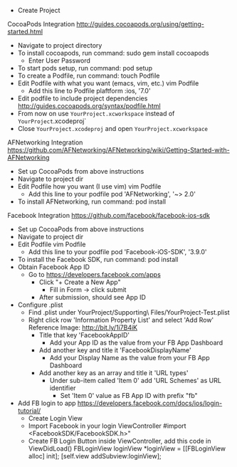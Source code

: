 
* Create Project

CocoaPods Integration
http://guides.cocoapods.org/using/getting-started.html

* Navigate to project directory
* To install cocoapods, run command:
    sudo gem install cocoapods
    * Enter User Password
* To start pods setup, run command:
    pod setup
* To create a Podfile, run command:
    touch Podfile
* Edit Podfile with what you want (emacs, vim, etc.)
    vim Podfile
    * Add this line to Podfile
        plaftform :ios, '7.0'
* Edit podfile to include project dependencies
    http://guides.cocoapods.org/syntax/podfile.html
* From now on use `YourProject.xcworkspace` instead of `YourProject`.xcodeproj`
* Close `YourProject.xcodeproj` and open `YourProject.xcworkspace`

AFNetworking Integration
https://github.com/AFNetworking/AFNetworking/wiki/Getting-Started-with-AFNetworking
* Set up CocoaPods from above instructions
* Navigate to project dir
* Edit Podfile how you want (I use vim)
    vim Podfile
    * Add this line to your podfile
        pod 'AFNetworking', '~> 2.0'
* To install AFNetworking, run command:
    pod install

Facebook Integration
https://github.com/facebook/facebook-ios-sdk
* Set up CocoaPods from above instructions
* Navigate to project dir
* Edit Podfile
    vim Podfile
    * Add this line to your podfile
        pod 'Facebook-iOS-SDK', '3.9.0'
* To install the Facebook SDK, run command:
    pod install
* Obtain Facebook App ID
    * Go to https://developers.facebook.com/apps
        * Click "+ Create a New App"
            * Fill in Form -> click submit
        * After submission, should see App ID
* Configure .plist
    * Find .plist under YourProject/Supporting\ Files/YourProject-Test.plist
    * Right click row 'Information Property List' and select 'Add Row'
    Reference Image: http://bit.ly/1i7B4iK
        * Title that key 'FacebookAppID'
            * Add your App ID as the value from your FB App Dashboard
        * Add another key and title it 'FacebookDisplayName'
            * Add your Display Name as the value from your FB App Dashboard
        * Add another key as an array and title it 'URL types'
            * Under sub-item called 'Item 0' add 'URL Schemes' as URL identifier
                * Set 'Item 0' value as FB App ID with prefix "fb"
* Add FB login to app
https://developers.facebook.com/docs/ios/login-tutorial/
    * Create Login View
    * Import Facebook in your login ViewController
        #import <FacebookSDK/FacebookSDK.h>"
    * Create FB Login Button inside ViewController, add this code in ViewDidLoad()
        FBLoginView loginView *loginView = [[FBLoginView alloc] init];
        [self.view addSubview:loginView];

